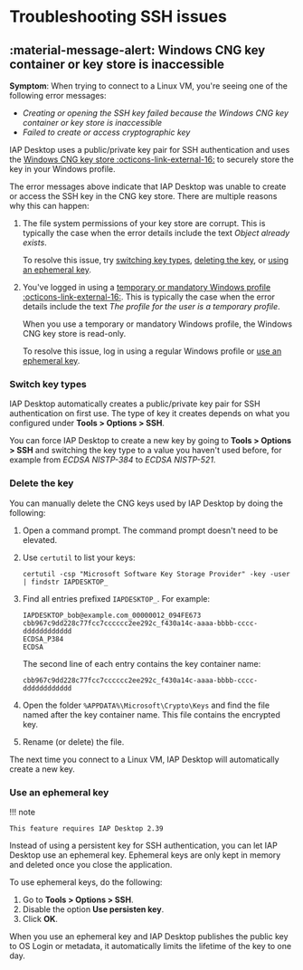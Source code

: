 #  Troubleshooting SSH issues

## :material-message-alert: Windows CNG key container or key store is inaccessible

**Symptom**: When trying to connect to a Linux VM, you're seeing one of the following error messages:

* _Creating or opening the SSH key failed because the Windows CNG key container or key store is inaccessible_
* _Failed to create or access cryptographic key_

IAP Desktop uses a public/private key pair for SSH authentication and uses the
[Windows CNG key store :octicons-link-external-16:](https://learn.microsoft.com/en-us/windows/win32/seccng/key-storage-and-retrieval)
to securely store the key in your Windows profile.

The error messages above indicate that IAP Desktop was unable to create or access the SSH key 
in the CNG key store. There are multiple reasons why this can happen:

1.  The file system permissions of your key store are corrupt. This is typically the case when the error details
    include the text _Object already exists_.
    
    To resolve this issue, try [switching key types](#switch-key-types), [deleting the key](#delete-the-key),
    or [using an ephemeral key](#use-an-ephemeral-key).

1.  You've logged in using a [temporary or mandatory Windows profile :octicons-link-external-16:](https://learn.microsoft.com/en-us/windows/win32/shell/mandatory-user-profiles).
    This is typically the case when the error details include the text 
    _The profile for the user is a temporary profile_.
    
    When you use a temporary or mandatory Windows profile, the Windows CNG key store is read-only.
    
    To resolve this issue, log in using a regular Windows profile or [use an ephemeral key](#use-an-ephemeral-key).

### Switch key types

IAP Desktop automatically creates a public/private key pair for SSH authentication on first use. The
type of key it creates depends on what you configured under **Tools > Options > SSH**. 

You can force IAP Desktop to create a new key by going to **Tools > Options > SSH** and switching
the key type to a value you haven't used before, for example from _ECDSA NISTP-384_ to _ECDSA NISTP-521_.

### Delete the key

You can manually delete the CNG keys used by IAP Desktop by doing the following:

1.  Open a command prompt. The command prompt doesn't need to be elevated.
1.  Use `certutil` to list your keys:

        certutil -csp "Microsoft Software Key Storage Provider" -key -user | findstr IAPDESKTOP_
        
1.  Find all entries prefixed `IAPDESKTOP_`. For example:

        IAPDESKTOP_bob@example.com_00000012_094FE673
        cbb967c9dd228c77fcc7cccccc2ee292c_f430a14c-aaaa-bbbb-cccc-dddddddddddd
        ECDSA_P384
        ECDSA
        
    The second line of each entry contains the key container name:
    
        cbb967c9dd228c77fcc7cccccc2ee292c_f430a14c-aaaa-bbbb-cccc-dddddddddddd
        
1.  Open the folder `%APPDATA%\Microsoft\Crypto\Keys` and find the file
    named after the key container name. This file contains the encrypted key.

1.  Rename (or delete) the file.
     
The next time you connect to a Linux VM, IAP Desktop will automatically create a new key.

### Use an ephemeral key

!!! note

    This feature requires IAP Desktop 2.39

Instead of using a persistent key for SSH authentication, you can let IAP Desktop use an ephemeral key.
Ephemeral keys are only kept in memory and deleted once you close the application.

To use ephemeral keys, do the following:

1.  Go to **Tools > Options > SSH**.
1.  Disable the option **Use persisten key**.
1.  Click **OK**.

When you use an ephemeral key and IAP Desktop publishes the public key to OS Login or metadata, it 
automatically limits the lifetime of the key to one day.